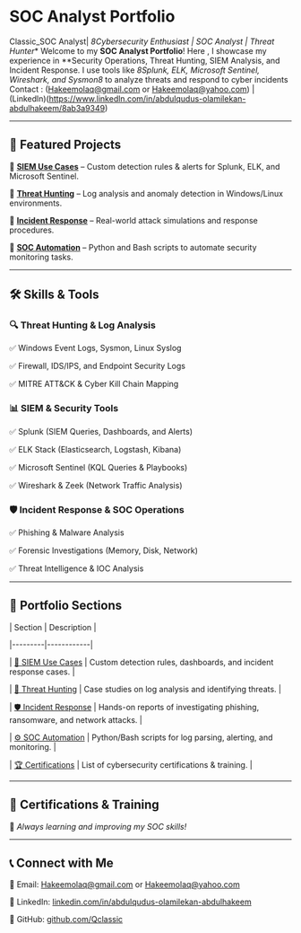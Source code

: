 # SOC Analyst Portfolio
Classic_SOC Analyst| *8Cybersecurity Enthusiast | SOC Analyst | Threat Hunter**
Welcome to my **SOC Analyst Portfolio**! Here , I showcase my experience in **Security Operations, Threat Hunting, SIEM Analysis, and Incident Response. I use tools like  *8Splunk, ELK, Microsoft Sentinel, Wireshark, and Sysmon8* to analyze threats and respond to cyber incidents
Contact : (Hakeemolaq@gmail.com or Hakeemolaq@yahoo.com) | (Linkedln)(https://www.linkedln.com/in/abdulqudus-olamilekan-abdulhakeem/8ab3a9349)


---


## 🚀 Featured Projects  



🔹 **[SIEM Use Cases](Projects/SIEM-Use-Cases/README.md)** – Custom detection rules & alerts for Splunk, ELK, and Microsoft Sentinel.  

🔹 **[Threat Hunting](Projects/Threat-Hunting/README.md)** – Log analysis and anomaly detection in Windows/Linux environments.  

🔹 **[Incident Response](Projects/Incident-Response/README.md)** – Real-world attack simulations and response procedures.  

🔹 **[SOC Automation](Scripts/README.md)** – Python and Bash scripts to automate security monitoring tasks.  



---



## 🛠️ Skills & Tools  



### **🔍 Threat Hunting & Log Analysis**  

✅ Windows Event Logs, Sysmon, Linux Syslog  

✅ Firewall, IDS/IPS, and Endpoint Security Logs  

✅ MITRE ATT&CK & Cyber Kill Chain Mapping  



### **📊 SIEM & Security Tools**  

✅ Splunk (SIEM Queries, Dashboards, and Alerts)  

✅ ELK Stack (Elasticsearch, Logstash, Kibana)  

✅ Microsoft Sentinel (KQL Queries & Playbooks)  

✅ Wireshark & Zeek (Network Traffic Analysis)  



### **🛡️ Incident Response & SOC Operations**  

✅ Phishing & Malware Analysis  

✅ Forensic Investigations (Memory, Disk, Network)  

✅ Threat Intelligence & IOC Analysis  



---



## 📂 Portfolio Sections  



| Section | Description |

|---------|------------|

| [📌 SIEM Use Cases](Projects/SIEM-Use-Cases/README.md) | Custom detection rules, dashboards, and incident response cases. |

| [🔎 Threat Hunting](Projects/Threat-Hunting/README.md) | Case studies on log analysis and identifying threats. |

| [🛡️ Incident Response](Projects/Incident-Response/README.md) | Hands-on reports of investigating phishing, ransomware, and network attacks. |

| [⚙️ SOC Automation](Scripts/README.md) | Python/Bash scripts for log parsing, alerting, and monitoring. |

| [🏆 Certifications](Certifications.md) | List of cybersecurity certifications & training. |



---



## 📜 Certifications & Training  
  



🚀 *Always learning and improving my SOC skills!*  



---



## 📞 Connect with Me  

📧 Email: Hakeemolaq@gmail.com or Hakeemolaq@yahoo.com 

🔗 LinkedIn: [linkedin.com/in/abdulqudus-olamilekan-abdulhakeem](https://www.linkedin.com/in/abdulqudus-olamilekan-abdulhakeem)  

📂 GitHub: [github.com/Qclassic](https://github.com/Qclassic)  

